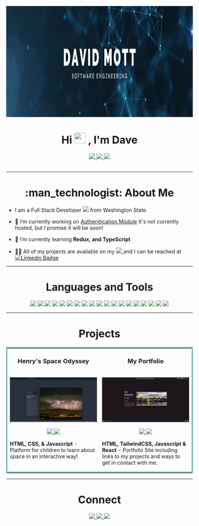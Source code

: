 <div align="center">
  <img src="images/header.png" width="800" height="300"/>
</div>
<h1 align="center">
  Hi
  <img src="https://media.giphy.com/media/hvRJCLFzcasrR4ia7z/giphy.gif" width="30px" height="30px"/>
  , I'm Dave
</h1>

<div id="badges" align="center">
  <a href="https://dmott-dev.vercel.app/" target="_blank">
    <img src="https://img.shields.io/static/v1?label=|&message=WEBSITE&color=23555f&style=plastic&logo=react&logo-color=white"/>
  </a>
  <a href="www.linkedin.com/in/hi-imdave" target="_blank">
    <img src="https://img.shields.io/static/v1?label=|&message=LINKED-IN&color=cdf998&style=plastic&logo=linkedin&logo-color=white"/>
  </a>
  <a href="https://angel.co/u/david-mott-4" target="_blank">
      <img src="https://img.shields.io/static/v1?label=|&message=ANGEL-LIST&color=cdf998&style=plastic&logo=angellist&logo-color=white"/>
  </a>
</div>
<div align="center">
  <img  src="https://komarev.com/ghpvc/?username=Hi-ImDave&style=plastic-square&color=blue" alt=""/>
</div>

---

<h1 align="center">:man_technologist: About Me</h1>

- I am a Full Stack Developer <img src="https://media.giphy.com/media/WUlplcMpOCEmTGBtBW/giphy.gif" width="30"> from Washington State.

- 🔭 I’m currently working on [Authenitication Module]() It's not currently hosted, but I promise it will be soon!

- 🌱 I’m currently learning **Redux, and TypeScript**

- 👨‍💻 All of my projects are available on my <a href="https://dmott-dev.vercel.app/projects" target="_blank">
  <img src="https://img.shields.io/static/v1?label=|&message=WEBSITE&color=23555f&style=plastic&logo=react&logo-color=white"/>
  </a> and I can be reached at [![Linkedin Badge](https://img.shields.io/static/v1?label=|&message=LINKED-IN&color=cdf998&style=plastic&logo=linkedin&logo-color=white)](https://www.linkedin.com/in/hi-imdave/)

---

<h1 align="center">Languages and Tools</h1>
<p align="center">
  <img src="https://img.shields.io/static/v1?label=|&message=HTML5&color=23555f&style=plastic&logo=html5"/>
  <img src="https://img.shields.io/static/v1?label=|&message=CSS3&color=285f65&style=plastic&logo=css3"/>
  <img src="https://img.shields.io/static/v1?label=|&message=BOOTSTRAP&color=98bf53&style=plastic&logo=bootstrap"/>
  <img src="https://img.shields.io/static/v1?label=|&message=TAILWIND&color=98bf53&style=plastic&logo=tailwindcss"/>
  <img src="https://img.shields.io/static/v1?label=|&message=SASS&color=2b625f&style=plastic&logo=sass"/>
  <img src="https://img.shields.io/static/v1?label=|&message=JAVASCRIPT&color=3c7f5d&style=plastic&logo=javascript"/>
  <img src="https://img.shields.io/static/v1?label=|&message=NODE.JS&color=bbb111&style=plastic&logo=nodedotjs"/>
  <img src="https://img.shields.io/static/v1?label=|&message=REACT.JS&color=4a935c&style=plastic&logo=react"/>
  <img src="https://img.shields.io/static/v1?label=|&message=NEXT.JS&color=4a935c&style=plastic&logo=nextdotjs"/>
  <img src="https://img.shields.io/static/v1?label=|&message=REDUX&color=4a935c&style=plastic&logo=redux"/>
  <img src="https://img.shields.io/static/v1?label=|&message=EXPRESS&color=bbb111&style=plastic&logo=express"/>
  <img src="https://img.shields.io/static/v1?label=|&message=PASSPORT&color=4a935c&style=plastic&logo=passport"/>
  <img src="https://img.shields.io/static/v1?label=|&message=MONGO-DB&color=cdd148&style=plastic&logo=mongodb"/>
  <img src="https://img.shields.io/static/v1?label=|&message=HEROKU&color=cdd148&style=plastic&logo=heroku"/>
  <img src="https://img.shields.io/static/v1?label=|&message=GIT&color=cbb148&style=plastic&logo=git"/>
  <img src="https://img.shields.io/static/v1?label=|&message=POSTMAN&color=52985b&style=plastic&logo=postman"/>
  <img src="https://img.shields.io/static/v1?label=|&message=WORDPRESS&color=cdd148&style=plastic&logo=wordpress"/>
  <img src="https://img.shields.io/static/v1?label=|&message=EXCEL&color=98bf53&style=plastic&logo=microsoftexcel"/>
  <img src="https://img.shields.io/static/v1?label=|&message=ADOBE&color=98bf53&style=plastic&logo=adobe"/>

</p>

---

<h1 align="center">Projects</h1>
<table bordercolor="#66b2b2">
  
  <tr>
    <td width="50%" valign="top">
      <h3 align="center">Henry's Space Odyssey</h3>
        <br />
        <a target="_blank" href="https://hso-react.vercel.app/">
            <img src="images/hsoApp.png" width="100%" alt="Travel App"/>
        </a>
        <br />
        <p align="center">
          
  <a href="https://github.com/Hi-ImDave/hso-react" target="_blank">
    <img src="https://img.shields.io/static/v1?label=|&message=REPO&color=23555f&style=plastic&logo=github&logo-color=white"/>
  </a>  
  <a href="https://hso-react.vercel.app/" target="_blank">
    <img src="https://img.shields.io/static/v1?label=|&message=WEBSITE&color=cdf998&style=plastic&logo=wordpress&logo-color=white"/>
  </a>
      </p>
        <p><strong>HTML, CSS, & Javascript</strong> - Platform for children to learn about space in an interactive way!</p>
    </td>
    <td width="50%" valign="top">
      <h3 align="center">My Portfolio</h3>
        <br />
      <a target="_blank" href="https://dmott-dev.vercel.app/">
            <img src="images/portfolio.png" width="100%"  alt="Portfolio"/>
        </a>
        <br />
        <p align="center">
          
  <a href="https://github.com/Hi-ImDave/react-portfolio" target="_blank">
    <img src="https://img.shields.io/static/v1?label=|&message=REPO&color=23555f&style=plastic&logo=github&logo-color=white"/>
  </a>
  <a href="https://dmott-dev.vercel.app/" target="_blank">
    <img src="https://img.shields.io/static/v1?label=|&message=WEBSITE&color=cdf998&style=plastic&logo=wordpress&logo-color=white"/>
  </a>
      </p>
        <p><strong>HTML, TailwindCSS, Javascript & React</strong> - Portfolio Site including links to my projects and ways to get in contact with me.</p>
    </td>
  </tr>
  
  <!-- <tr>
    <td width="50%" valign="top">
      <h3 align="center">####</h3>
      <br />
        <a target="_blank" href="####">
          <img src="images/####.gif" width="100%" alt="####"/>
        </a>
      <br />
        <p align="center">
  <a href="####" target="_blank">
    <img src="https://img.shields.io/static/v1?label=|&message=REPO&color=23555f&style=plastic&logo=github&logo-color=white"/>
  </a>
  <a href="####" target="_blank">
    <img src="https://img.shields.io/static/v1?label=|&message=WEBSITE&color=cdf998&style=plastic&logo=wordpress&logo-color=white"/>
  </a>
      </p>
        <p><strong>HTML5, CSS3, & Javascript</strong> - ################.</p>
    </td>
    <td width="50%" valign="top">
      <h3 align="center">####</h3>
        <br />
        <a target="_blank" href="####">
          <img src="images/####.gif" width="100%" alt="####"/>
        </a>
        <br />
        <p align="center">
  <a href="######" target="_blank">
    <img src="https://img.shields.io/static/v1?label=|&message=REPO&color=23555f&style=plastic&logo=github&logo-color=white"/>
  </a>
  <a href="####" target="_blank">
    <img src="https://img.shields.io/static/v1?label=|&message=WEBSITE&color=cdf998&style=plastic&logo=wordpress&logo-color=white"/>
  </a>
      </p>
        <p><strong>HTML5, CSS3, & Javascript</strong> - ########</p>
    </td>
  </tr> -->
</table>

<!-- <h1 align="center">Technologies</h1> -->

<!-- <p align="center">
    <img src="https://img.shields.io/static/v1?label=|&message=HTML5&color=23555f&style=plastic&logo=html5"/>
    <img src="https://img.shields.io/static/v1?label=|&message=CSS3&color=285f65&style=plastic&logo=css3"/>
    <img src="https://img.shields.io/static/v1?label=|&message=SASS&color=2b625f&style=plastic&logo=sass"/>
    <img src="https://img.shields.io/static/v1?label=|&message=BOOTSTRAP&color=316c5e&style=plastic&logo=bootstrap"/>
    <img src="https://img.shields.io/static/v1?label=|&message=JAVASCRIPT&color=3c7f5d&style=plastic&logo=javascript"/>
    <img src="https://img.shields.io/static/v1?label=|&message=REACT.JS&color=4a935c&style=plastic&logo=react"/>
    <img src="https://img.shields.io/static/v1?label=|&message=TYPESCRIPT&color=4a935c&style=plastic&logo=typescript"/>
    <img src="https://img.shields.io/static/v1?label=|&message=PYTHON&color=52985b&style=plastic&logo=python"/>
    <img src="https://img.shields.io/static/v1?label=|&message=JAVA&color=cdf998&style=plastic&logo=java"/>
    <img src="https://img.shields.io/static/v1?label=|&message=SOLIDITY&color=8fbc56&style=plastic&logo=solidity"/>
    <img src="https://img.shields.io/static/v1?label=|&message=SELENIUM&color=cdf998&style=plastic&logo=selenium"/>
    <img src="https://img.shields.io/static/v1?label=|&message=AWS&color=98bf53&style=plastic&logo=amazon"/>
    <img src="https://img.shields.io/static/v1?label=|&message=WORDPRESS&color=cdd148&style=plastic&logo=wordpress"/>
    <img src="https://img.shields.io/static/v1?label=|&message=ADOBE&color=98bf53&style=plastic&logo=adobe"/>
    <img src="https://img.shields.io/static/v1?label=|&message=MONGO-DB&color=cdd148&style=plastic&logo=mongodb"/>
    <img src="https://img.shields.io/static/v1?label=|&message=EXPRESS&color=bbb111&style=plastic&logo=express"/>
    <img src="https://img.shields.io/static/v1?label=|&message=WEBPACK&color=bbb111&style=plastic&logo=webpack"/>
    <img src="https://img.shields.io/static/v1?label=|&message=LINUX&color=bbb111&style=plastic&logo=linux"/>
    <img src="https://img.shields.io/static/v1?label=|&message=GIT&color=cbb148&style=plastic&logo=git"/>
    <img src="https://img.shields.io/static/v1?label=|&message=FIREBASE&color=cbb148&style=plastic&logo=firebase"/>
</p> -->

---

<h1 align="center">Connect</h1>

<p align="center">
  <a href="https://dmott-dev.vercel.app/" target="_blank">
    <img src="https://img.shields.io/static/v1?label=|&message=WEBSITE&color=23555f&style=plastic&logo=react&logo-color=white"/>
  </a>
  <a href="www.linkedin.com/in/hi-imdave" target="_blank">
    <img src="https://img.shields.io/static/v1?label=|&message=LINKED-IN&color=cdf998&style=plastic&logo=linkedin&logo-color=white"/>
  </a>
  <a href="https://angel.co/u/david-mott-4" target="_blank">
      <img src="https://img.shields.io/static/v1?label=|&message=ANGEL-LIST&color=cdf998&style=plastic&logo=angellist&logo-color=white"/>
  </a>
</p>
